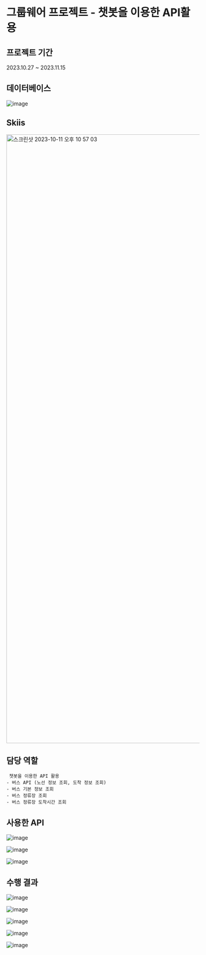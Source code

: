 # 그룹웨어 프로젝트 - 챗봇을 이용한 API활용

## 프로젝트 기간
2023.10.27 ~ 2023.11.15

## 데이터베이스
![image](https://github.com/shengu9/Team_Project_2/assets/133622380/6e12ef35-c4f0-4dc8-ad5d-6db73fe8c7d5)


## Skiis
<img width="1588" alt="스크린샷 2023-10-11 오후 10 57 03" src="https://github.com/AHNYUNKI/Team_Project/assets/121776373/b081b2b1-b914-4caf-a09d-089a88065c11">

## 담당 역할
	 챗봇을 이용한 API 활용
	- 버스 API (노선 정보 조회, 도착 정보 조회)
	- 버스 기본 정보 조회
	- 버스 정류장 조회
	- 버스 정류장 도착시간 조회

## 사용한 API
![image](https://github.com/shengu9/Team_Project_3/assets/133622380/26fc9ba2-4fcc-4f51-a214-0e6b78ce9f5f)

![image](https://github.com/shengu9/Team_Project_3/assets/133622380/24a24490-0e0c-40e8-b489-f8b33d62909c)

![image](https://github.com/shengu9/Team_Project_3/assets/133622380/4a3afae6-530f-438f-b12c-66b1f27aa64b)

## 수행 결과
![image](https://github.com/shengu9/Team_Project_3/assets/133622380/4671fc49-563e-4e4b-8439-47d9051a534f)

![image](https://github.com/shengu9/Team_Project_3/assets/133622380/103f8c33-b2ce-4c43-91c8-31857451098f)

![image](https://github.com/shengu9/Team_Project_3/assets/133622380/1900cf13-adad-4bc7-a21c-9f7c5e264e85)

![image](https://github.com/shengu9/Team_Project_3/assets/133622380/804a776b-0984-4236-9c96-fbc0b461d43c)

![image](https://github.com/shengu9/Team_Project_3/assets/133622380/f5ee9592-5d08-4cb9-b920-da7ecdb2836f)


